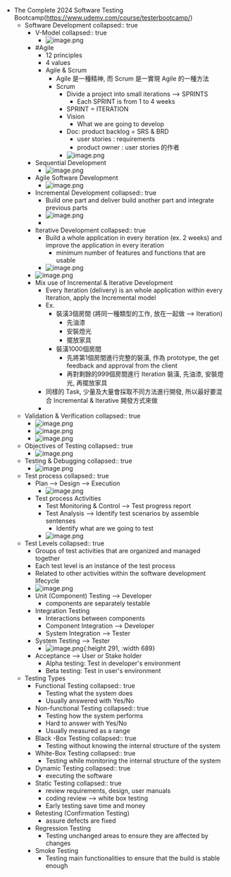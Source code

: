- The Complete 2024 Software Testing Bootcamp(https://www.udemy.com/course/testerbootcamp/)
	- Software Development
	  collapsed:: true
		- V-Model
		  collapsed:: true
			- ![image.png](../assets/image_1715146620863_0.png)
		- #Agile
			- 12 principles
			- 4 values
			- Agile & Scrum
				- Agile 是一種精神, 而 Scrum 是一實現 Agile 的一種方法
				- Scrum
					- Divide a project into small iterations --> SPRINTS
						- Each  SPRINT is  from 1 to 4 weeks
					- SPRINT = ITERATION
					- Vision
						- What we are going to develop
					- Doc: product backlog = SRS & BRD
						- user stories : requirements
						- product owner : user stories 的作者
					- ![image.png](../assets/image_1715147304060_0.png)
		- Sequential Development
			- ![image.png](../assets/image_1715147799514_0.png)
		- Agile Software Development
			- ![image.png](../assets/image_1715147870504_0.png)
		- Incremental Development
		  collapsed:: true
			- Build one part and deliver build another part and integrate previous parts
			- ![image.png](../assets/image_1715138633972_0.png)
			-
		- Iterative Development
		  collapsed:: true
			- Build a whole application in every iteration (ex. 2 weeks) and improve the application in every iteration
				- minimum number of features and functions that are usable
			- ![image.png](../assets/image_1715138619883_0.png)
		- ![image.png](../assets/image_1715138867066_0.png)
		- Mix use of Incremental & Iterative Development
			- Every Iteration (delivery) is an whole application within every Iteration, apply the Incremental model
			- Ex.
				- 裝潢3個房間 (將同一種類型的工作, 放在一起做 --> Iteration)
					- 先油漆
					- 安裝燈光
					- 擺放家具
				- 裝潢1000個房間
					- 先將第1個房間進行完整的裝潢, 作為 prototype, the get feedback and approval from the client
					- 再對剩餘的999個房間進行 Iteration 裝潢, 先油漆, 安裝燈光, 再擺放家具
			- 同樣的 Task, 少量及大量會採取不同方法進行開發, 所以最好要混合 Incremental & Iterative 開發方式來做
			-
	- Validation & Verification
	  collapsed:: true
		- ![image.png](../assets/image_1715309692813_0.png)
		- ![image.png](../assets/image_1715309743408_0.png)
		- ![image.png](../assets/image_1715309791866_0.png)
	- Objectives of Testing
	  collapsed:: true
		- ![image.png](../assets/image_1715310148716_0.png)
	- Testing & Debugging
	  collapsed:: true
		- ![image.png](../assets/image_1715310490590_0.png)
	- Test process
	  collapsed:: true
		- Plan --> Design --> Execution
			- ![image.png](../assets/image_1715310843676_0.png)
		- Test process Activities
			- Test Monitoring & Control --> Test progress report
			- Test Analysis --> Identify test scenarios by assemble sentenses
				- Identify what are we going to test
			- ![image.png](../assets/image_1715310890202_0.png)
	- Test Levels
	  collapsed:: true
		- Groups of test activities that are organized and managed together
		- Each test level is an instance of the test process
		- Related to other activities within the software development lifecycle
		- ![image.png](../assets/image_1715311933234_0.png)
		- Unit (Component) Testing --> Developer
			- components are separately testable
		- Integration Testing
			- Interactions between components
			- Component Integration --> Developer
			- System Integration --> Tester
		- System Testing --> Tester
			- ![image.png](../assets/image_1715312302820_0.png){:height 291, :width 689}
		- Acceptance --> User or Stake holder
			- Alpha testing: Test in developer's environment
			- Beta testing: Test in user's environment
	- Testing Types
		- Functional Testing
		  collapsed:: true
			- Testing what the system does
			- Usually answered with Yes/No
		- Non-functional Testing
		  collapsed:: true
			- Testing how the system performs
			- Hard to answer with Yes/No
			- Usually measured as a range
		- Black -Box Testing
		  collapsed:: true
			- Testing without knowing the internal structure of the system
		- White-Box Testing
		  collapsed:: true
			- Testing while monitoring the internal structure of the system
		- Dynamic Testing
		  collapsed:: true
			- executing the software
		- Static Testing
		  collapsed:: true
			- review requirements, design, user manuals
			- coding review --> white box testing
			- Early testing save time and money
		- Retesting (Confirmation Testing)
			- assure defects are fixed
		- Regression Testing
			- Testing unchanged areas to ensure they are affected by changes
		- Smoke Testing
			- Testing main functionalities to ensure that the build is stable enough